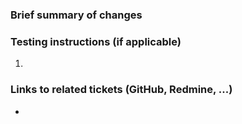 ### Brief summary of changes


### Testing instructions (if applicable)

1.

### Links to related tickets (GitHub, Redmine, ...)

*
